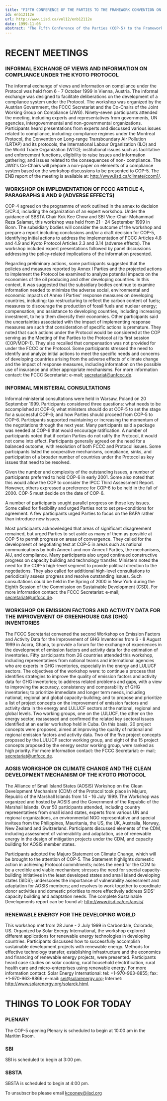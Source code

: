 ```yaml
---
title: "FIFTH CONFERENCE OF THE PARTIES TO THE FRAMEWORK CONVENTION ON CLIMATE CHANGE, 25 OCTOBER - 5 NOVEMBER 1999"
id: enb12112e
url: http://www.iisd.ca/vol12/enb12112e
date: 1999-11-05
abstract: "The Fifth Conference of the Parties (COP-5) to the Framework  Convention on Climate Change (FCCC) will meet from 25 October - 5  November 1999 in Bonn, Germany. Approximately 4000 participants,  including 80 - 100 ministers, are expected to attend. A high-level  segment for ministers and heads of delegation will take place from  2 - 4 November. Delegates to COP-5 will work toward fulfilling the  Buenos Aires Plan of Action (BAPA) adopted at the Fourth  Conference of the Parties (COP-4) in November 1998. Under the  BAPA, Parties set a two-year deadline for strengthening FCCC  implementation and preparing for the future entry into force of  the Kyoto Protocol. The eleventh meeting of the Subsidiary Body on  Scientific and Technological Advice (SBSTA-11) will consider  issues such as: guidelines for preparation of Annex I  communications; development and transfer of technologies; and land  use, land-use change and forestry (LULUCF). The Subsidiary Body  for Implementation's eleventh meeting (SBI-11) will consider  issues such as non-Annex I communications, the financial mechanism  and the programme budget for 2000 - 2001. SBI and SBSTA will  jointly consider issues related to the Protocol's cooperative  mechanisms, compliance, capacity building and FCCC Articles 4.8  and 4.9 (adverse effects)."
---
```


# RECENT MEETINGS

### INFORMAL EXCHANGE OF VIEWS AND INFORMATION ON COMPLIANCE UNDER THE  KYOTO PROTOCOL

The informal exchange of views and information on  compliance under the Protocol was held from 6 - 7 October 1999 in  Vienna, Austria. The informal exchange was designed to facilitate  deliberations on the development of a compliance system under the  Protocol. The workshop was organized by the Austrian Government,  the FCCC Secretariat and the Co-Chairs of the Joint Working Group  on Compliance (JWG). Ninety-seven participants attended the  meeting, including experts and representatives from governments,  UN agencies, intergovernmental and non-governmental organizations.  Participants heard presentations from experts and discussed  various issues related to compliance, including: compliance  regimes under the Montreal Protocol, the Convention on Long-range  Transboundary Air Pollution (LRTAP) and its protocols, the  International Labour Organization (ILO) and the World Trade  Organization (WTO); institutional issues such as facilitative and  enforcement functions, eligibility to raise issues and information  gathering; and issues related to the consequences of non- compliance. The JWG's Co-Chairs will prepare a non-paper on  elements of a compliance system based on the workshop discussions  to be presented to COP-5. The ENB report of the meeting is  available at: http://www.iisd.ca/climate/ccom1/.

### WORKSHOP ON IMPLEMENTATION OF FCCC ARTICLE 4, PARAGRAPHS 8 AND 9  (ADVERSE EFFECTS)

COP-4 agreed on the programme of work outlined  in the annex to decision 5/CP.4, including the organization of an  expert workshop. Under the guidance of SBSTA Chair Kok Kee Chow  and SBI Vice-Chair Mohammad Reza Salamat, this workshop was held  from 21 - 24 September 1999 in Bonn. The subsidiary bodies will  consider the outcome of the workshop and prepare a report  including conclusions and/or a draft decision for COP-5,  identifying initial actions to address the implementation of FCCC  Articles 4.8 and 4.9 and Kyoto Protocol Articles 2.3 and 3.14  (adverse effects). The workshop included expert presentations  followed by panel discussions addressing the policy-related  implications of the information presented.

Regarding preliminary actions, some participants suggested that  the policies and measures reported by Annex I Parties and the  projected actions to implement the Protocol be examined to analyze  potential impacts on the economies of the oil producing and other  developing countries. In this context, it was suggested that the  subsidiary bodies continue to examine information needed to  minimize the adverse social, environmental and economic impacts of  Annex I Parties' response measures on developing countries,  including: tax restructuring to reflect the carbon content of  fuels; measures to discourage the production of fossil fuels and  nuclear energy; compensation; and assistance to developing  countries, including increasing investment, to help them diversify  their economies. Other participants said the uncertainties  associated with the impact of implementing response measures are  such that consideration of specific actions is premature. They  noted that such actions under the Protocol would be considered at  the COP serving as the Meeting of the Parties to the Protocol at  its first session (COP/MOP-1). They also recalled that  compensation was not provided for under the FCCC or the Protocol.  Some participants stressed the need to identify and analyze  initial actions to meet the specific needs and concerns of  developing countries arising from the adverse effects of climate  change and the impact of response measures, including information  on the possible use of insurance and other appropriate mechanisms.  For more information contact: the FCCC Secretariat: e-mail;  secretariat@unfccc.de.

### INFORMAL MINISTERIAL CONSULTATIONS

Informal ministerial  consultations were held in Warsaw, Poland on 20 September 1999.  Participants considered three questions: what needs to be  accomplished at COP-6; what ministers should do at COP-5 to set  the stage for a successful COP-6; and how Parties should proceed  from COP-5 to COP-6. Participants supported maintaining or  increasing the momentum of the negotiations through the next year.  Many participants said a package was needed at COP-6 that would  encourage ratification. A number of participants noted that if  certain Parties do not ratify the Protocol, it would not come into  effect. Participants generally agreed on the need for a balanced  outcome, with resolution of both FCCC and Protocol issues. Some  participants listed the cooperative mechanisms, compliance, sinks,  and participation of a broader number of countries under the  Protocol as key issues that need to be resolved.

Given the number and complexity of the outstanding issues, a  number of participants preferred to hold COP-6 in early 2001. Some  also noted that this would allow the COP to consider the IPCC  Third Assessment Report. However, others expressed a preference  for COP-6 to be held in the fall of 2000. COP-5 must decide on the  date of COP-6.

A number of participants sought parallel progress on those key  issues. Some called for flexibility and urged Parties not to set  pre-conditions for agreement. A few participants urged Parties to  focus on the BAPA rather than introduce new issues.

Most participants acknowledged that areas of significant  disagreement remained, but urged Parties to set aside as many of  them as possible at COP-5 to permit progress on areas of  convergence. They called for the development of negotiating text  at COP-5 in areas such as national communications by both Annex I  and non-Annex I Parties, the mechanisms, AIJ, and compliance. Many  participants also urged continued constructive progress on  capacity building and technology transfer. Ministers noted the  need for the COP-5 high-level segment to provide political  direction to the negotiations. They also called for additional  high-level consultations to periodically assess progress and  resolve outstanding issues. Such consultations could be held in  the Spring of 2000 in New York during the Eighth Session of the  Commission on Sustainable Development (CSD). For more information  contact: the FCCC Secretariat: e-mail; secretariat@unfccc.de.

### WORKSHOP ON EMISSION FACTORS AND ACTIVITY DATA FOR THE IMPROVEMENT  OF GREENHOUSE GAS (GHG) INVENTORIES

The FCCC Secretariat convened  the second Workshop on Emission Factors and Activity Data for the  Improvement of GHG Inventories from 6 - 8 August 1999 in Accra,  Ghana, to provide a forum for the exchange of experiences in the  development of emission factors and activity data for the  estimation of inventories. Fifty participants from 26 countries  attended this workshop, including representatives from national  teams and international agencies who are experts in GHG  inventories, especially in the energy and LULUCF sectors. The  objectives of the workshop were: to continue a process that  identifies strategies to improve the quality of emission factors  and activity data for GHG inventories; to address related problems  and gaps, with a view to improving the accuracy, consistency and  comparability of GHG inventories; to prioritize immediate and  longer term needs, including national, regional and global  capacity-building; and to propose and prioritize a list of project  concepts on the improvement of emission factors and activity data  in the energy and LULUCF sectors at the national, regional and  global levels. Two working groups, one on the LULUCF, the other on  the energy sector, reassessed and confirmed the related key  sectoral issues identified at an earlier workshop held in Cuba. On  this basis, 20 project concepts were proposed, aimed at improving  the quality of national and regional emission factors and activity  data. Two of the five project concepts proposed by the LULUCF  sector working group, and eight of the 15 project concepts  proposed by the energy sector working group, were ranked as high  priority. For more information contact: the FCCC Secretariat: e- mail; secretariat@unfccc.de.

### AOSIS WORKSHOP ON CLIMATE CHANGE AND THE CLEAN DEVELOPMENT  MECHANISM OF THE KYOTO PROTOCOL

The Alliance of Small Island  States (AOSIS) Workshop on the Clean Development Mechanism (CDM)  of the Protocol took place in Majuro, Republic of the Marshall  Islands from 14 - 16 July 1999. The Workshop was organized and  hosted by AOSIS and the Government of the Republic of the Marshall  Islands. Over 50 participants attended, including country  representatives from small island states, experts from various UN  and regional organizations, an environmental NGO representative  and special invitees from the Philippines, Mauritania, the US, the  UK, Australia, Norway, New Zealand and Switzerland. Participants  discussed elements of the CDM, including assessment of  vulnerability and adaptation, use of renewable energy in the  design of mitigation projects under the CDM, and capacity building  for AOSIS member states.

Participants adopted the Majuro Statement on Climate Change, which  will be brought to the attention of COP-5. The Statement  highlights domestic action in achieving Protocol commitments;  notes the need for the CDM to be a credible and viable mechanism;  stresses the need for special capacity-building initiatives in the  least developed states and small island developing states (SIDS);  underscores the importance of vulnerability assessment and  adaptation for AOSIS members; and resolves to work together to  coordinate donor activities and domestic priorities to more  effectively address SIDS' capacity building and adaptation needs.  The complete Sustainable Developments report can be found at:  http://www.iisd.ca/crs/aosis/.

### RENEWABLE ENERGY FOR THE DEVELOPING WORLD

This workshop met from  28 June - 2 July 1999 in Carbondale, Colorado, US. Organized by  Solar Energy International, the workshop explored different  applications for renewable energy technologies in developing  countries. Participants discussed how to successfully accomplish  sustainable development projects with renewable energy. Methods  for effective technology transfer, establishing infrastructure and  the economics and financing of renewable energy projects, were  presented. Participants heard case studies on solar cooking, rural  household electrification, rural health care and micro-enterprises  using renewable energy. For more information contact: Solar Energy  International: tel: +1-970-963-8855; fax: +1-970-963-8866; e-mail:  sei@solarenergy.org; Internet:  http://www.solarenergy.org/solarck.html.

# THINGS TO LOOK FOR TODAY

### PLENARY

The COP-5 opening Plenary is scheduled to begin at 10:00  am in the Maritim Room.

### SBI

SBI is scheduled to begin at 3:00 pm.

### SBSTA

SBSTA is scheduled to begin at 4:00 pm.

To unsubscribe please email kcooney@iisd.org